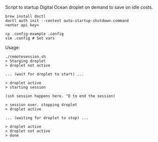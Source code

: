 Script to startup Digital Ocean droplet on demand to save on idle costs.


```
brew install doctl
doctl auth init --context auto-startup-shutdown-command
<enter api key>

cp .config-example .config
vim .config # Set vars
```

Usage:
```
./remotesession.sh
> Starging droplet
> droplet not active

... (wait for droplet to start) ...

> droplet active
> starting session

(ssh session happens here. ^D to end the session)

> session over. stopping droplet
> droplet active

... (waiting for droplet to stop) ...

> droplet active
> droplet not active
> done
```
